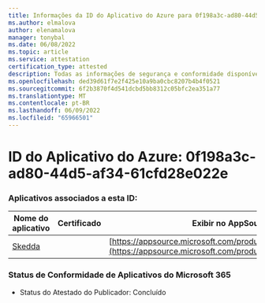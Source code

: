 ```yaml
---
title: Informações da ID do Aplicativo do Azure para 0f198a3c-ad80-44d5-af34-61cfd28e022e
ms.author: elmalova
author: elenamalova
manager: tonybal
ms.date: 06/08/2022
ms.topic: article
ms.service: attestation
certification_type: attested
description: Todas as informações de segurança e conformidade disponíveis para 0f198a3c-ad80-44d5-af34-61cfd28e022e.
ms.openlocfilehash: ded39d61f7e2f425e10a9ba0cbc8207b4b4f0521
ms.sourcegitcommit: 6f2b3870f4d541dcbd5bb8312c05bfc2ea351a77
ms.translationtype: MT
ms.contentlocale: pt-BR
ms.lasthandoff: 06/09/2022
ms.locfileid: "65966501"
---
```

# <a name="azure-app-id-0f198a3c-ad80-44d5-af34-61cfd28e022e"></a>ID do Aplicativo do Azure: 0f198a3c-ad80-44d5-af34-61cfd28e022e


### <a name="apps-associated-with-this-id"></a>Aplicativos associados a esta ID:
| **Nome do aplicativo** | **Certificado** | **Exibir no AppSource** |
|--------------|---------------|-----------------------|
| [Skedda](../forward/WA200004065.md) |  | [https://appsource.microsoft.com/product/office/WA200004065](https://appsource.microsoft.com/product/office/WA200004065) |

### <a name="microsoft-365-app-compliance-status"></a>Status de Conformidade de Aplicativos do Microsoft 365
- Status do Atestado do Publicador: Concluído
